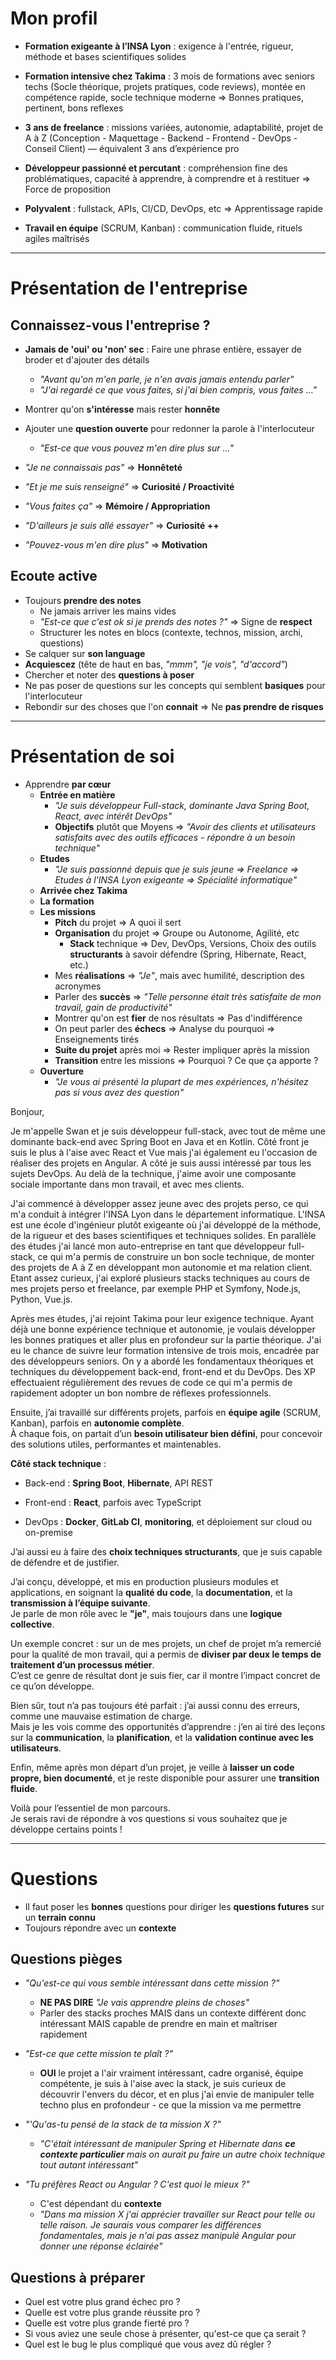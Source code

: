 # Mon profil

-  **Formation exigeante à l’INSA Lyon** : exigence à l'entrée, rigueur, méthode et bases scientifiques solides

-  **Formation intensive chez Takima** : 3 mois de formations avec seniors techs (Socle théorique, projets pratiques, code reviews), montée en compétence rapide, socle technique moderne => Bonnes pratiques, pertinent, bons reflexes

- **3 ans de freelance** : missions variées, autonomie, adaptabilité, projet de A à Z (Conception - Maquettage - Backend - Frontend - DevOps - Conseil Client) — équivalent 3 ans d’expérience pro

-  **Développeur passionné et percutant** : compréhension fine des problématiques, capacité à apprendre, à comprendre et à restituer => Force de proposition

-  **Polyvalent** : fullstack, APIs, CI/CD, DevOps, etc => Apprentissage rapide

-  **Travail en équipe** (SCRUM, Kanban) : communication fluide, rituels agiles maîtrisés


---

# Présentation de l'entreprise

## Connaissez-vous l'entreprise ?

- **Jamais de 'oui' ou 'non' sec** : Faire une phrase entière, essayer de broder et d'ajouter des détails
	- *"Avant qu'on m'en parle, je n'en avais jamais entendu parler"*
	- *"J'ai regardé ce que vous faites, si j'ai bien compris, vous faites ..."*
- Montrer qu'on **s'intéresse** mais rester **honnête**
- Ajouter une **question ouverte** pour redonner la parole à l'interlocuteur
	- *"Est-ce que vous pouvez m'en dire plus sur ..."*


- *"Je ne connaissais pas"* => **Honnêteté**
- *"Et je me suis renseigné"* => **Curiosité / Proactivité**
- *"Vous faites ça"* => **Mémoire / Appropriation**
- *"D'ailleurs je suis allé essayer"* => **Curiosité ++**
- *"Pouvez-vous m'en dire plus"* => **Motivation**

## Ecoute active

- Toujours **prendre des notes**
	- Ne jamais arriver les mains vides
	- *"Est-ce que c'est ok si je prends des notes ?"* => Signe de **respect**
	- Structurer les notes en blocs (contexte, technos, mission, archi, questions)
- Se calquer sur **son language**
- **Acquiescez** (tête de haut en bas, *"mmm", "je vois", "d'accord"*)
- Chercher et noter des **questions à poser**
- Ne pas poser de questions sur les concepts qui semblent **basiques** pour l'interlocuteur
- Rebondir sur des choses que l'on **connait** => Ne **pas prendre de risques**

---

# Présentation de soi

- Apprendre **par cœur**
	- **Entrée en matière**
		- *"Je suis développeur Full-stack, dominante Java Spring Boot, React, avec intérêt DevOps"*
		- **Objectifs** plutôt que Moyens => *"Avoir des clients et utilisateurs satisfaits avec des outils efficaces - répondre à un besoin technique"*
	- **Etudes**
		- *"Je suis passionné depuis que je suis jeune => Freelance => Etudes à l'INSA Lyon exigeante => Spécialité informatique"*
	- **Arrivée chez Takima**
	- **La formation**
	- **Les missions**
		- **Pitch** du projet => A quoi il sert
		- **Organisation** du projet => Groupe ou Autonome, Agilité, etc
			- **Stack** technique => Dev, DevOps, Versions, Choix des outils **structurants** à savoir défendre (Spring, Hibernate, React, etc.)
		- Mes **réalisations** => *"Je"*, mais avec humilité, description des acronymes
		- Parler des **succès** => *"Telle personne était très satisfaite de mon travail, gain de productivité"*
		- Montrer qu'on est **fier** de nos résultats => Pas d'indifférence
		- On peut parler des **échecs** => Analyse du pourquoi => Enseignements tirés
		- **Suite du projet** après moi => Rester impliquer après la mission
		- **Transition** entre les missions => Pourquoi ? Ce que ça apporte ?
	- **Ouverture**
		- *"Je vous ai présenté la plupart de mes expériences, n'hésitez pas si vous avez des question"*



Bonjour,

Je m'appelle Swan et je suis développeur full-stack, avec tout de même une dominante back-end avec Spring Boot en Java et en Kotlin. Côté front je suis le plus à l'aise avec React et Vue mais j'ai également eu l'occasion de réaliser des projets en Angular. A côté je suis aussi intéressé par tous les sujets DevOps.
Au delà de la technique, j'aime avoir une composante sociale importante dans mon travail, et avec mes clients.

J'ai commencé à développer assez jeune avec des projets perso, ce qui m'a conduit à intégrer l'INSA Lyon dans le département informatique. L'INSA est une école d'ingénieur plutôt exigeante où j'ai développé de la méthode, de la rigueur et des bases scientifiques et techniques solides. En parallèle des études j'ai lancé mon auto-entreprise en tant que développeur full-stack, ce qui m'a permis de construire un bon socle technique, de monter des projets de A à Z en développant mon autonomie et ma relation client. Etant assez curieux, j'ai exploré plusieurs stacks techniques au cours de mes projets perso et freelance, par exemple PHP et Symfony, Node.js, Python, Vue.js.

Après mes études, j'ai rejoint Takima pour leur exigence technique. Ayant déjà une bonne expérience technique et autonomie, je voulais développer les bonnes pratiques et aller plus en profondeur sur la partie théorique. J'ai eu le chance de suivre leur formation intensive de trois mois, encadrée par des développeurs seniors. On y a abordé les fondamentaux théoriques et techniques du développement back-end, front-end et du DevOps. Des XP effectuaient régulièrement des revues de code ce qui m'a permis de rapidement adopter un bon nombre de réflexes professionnels.



Ensuite, j’ai travaillé sur différents projets, parfois en **équipe agile** (SCRUM, Kanban), parfois en **autonomie complète**.  
À chaque fois, on partait d’un **besoin utilisateur bien défini**, pour concevoir des solutions utiles, performantes et maintenables.

**Côté stack technique** :

- Back-end : **Spring Boot**, **Hibernate**, API REST
    
- Front-end : **React**, parfois avec TypeScript
    
- DevOps : **Docker**, **GitLab CI**, **monitoring**, et déploiement sur cloud ou on-premise
    

J’ai aussi eu à faire des **choix techniques structurants**, que je suis capable de défendre et de justifier.

J’ai conçu, développé, et mis en production plusieurs modules et applications, en soignant la **qualité du code**, la **documentation**, et la **transmission à l’équipe suivante**.  
Je parle de mon rôle avec le **"je"**, mais toujours dans une **logique collective**.

Un exemple concret : sur un de mes projets, un chef de projet m’a remercié pour la qualité de mon travail, qui a permis de **diviser par deux le temps de traitement d’un processus métier**.  
C’est ce genre de résultat dont je suis fier, car il montre l’impact concret de ce qu’on développe.

Bien sûr, tout n’a pas toujours été parfait : j’ai aussi connu des erreurs, comme une mauvaise estimation de charge.  
Mais je les vois comme des opportunités d’apprendre : j’en ai tiré des leçons sur la **communication**, la **planification**, et la **validation continue avec les utilisateurs**.

Enfin, même après mon départ d’un projet, je veille à **laisser un code propre, bien documenté**, et je reste disponible pour assurer une **transition fluide**.

Voilà pour l’essentiel de mon parcours.  
Je serais ravi de répondre à vos questions si vous souhaitez que je développe certains points !


---

# Questions

- Il faut poser les **bonnes** questions pour diriger les **questions futures** sur un **terrain connu**
- Toujours répondre avec un **contexte**

## Questions pièges

- *"Qu'est-ce qui vous semble intéressant dans cette mission ?"*
	- **NE PAS DIRE** *"Je vais apprendre pleins de choses"*
	- Parler des stacks proches MAIS dans un contexte différent donc intéressant MAIS capable de prendre en main et maîtriser rapidement

- *"Est-ce que cette mission te plaît ?"*
	- **OUI** le projet a l'air vraiment intéressant, cadre organisé, équipe compétente, je suis à l'aise avec la stack, je suis curieux de découvrir l'envers du décor, et en plus j'ai envie de manipuler telle techno plus en profondeur - ce que la mission va me permettre

- *"'Qu'as-tu pensé de la stack de ta mission X ?"*
	- *"C'était intéressant de manipuler Spring et Hibernate dans **ce contexte particulier** mais on aurait pu faire un autre choix technique tout autant intéressant"*

- *"Tu préfères React ou Angular ? C'est quoi le mieux ?"*
	- C'est dépendant du **contexte**
	- *"Dans ma mission X j'ai apprécier travailler sur React pour telle ou telle raison. Je saurais vous comparer les différences fondamentales, mais je n'ai pas assez manipulé Angular pour donner une réponse éclairée"*

## Questions à préparer

- Quel est votre plus grand échec pro ?
- Quelle est votre plus grande réussite pro ?
- Quelle est votre plus grande fierté pro ?
- Si vous aviez une seule chose à présenter, qu'est-ce que ça serait ?
- Quel est le bug le plus compliqué que vous avez dû régler ?